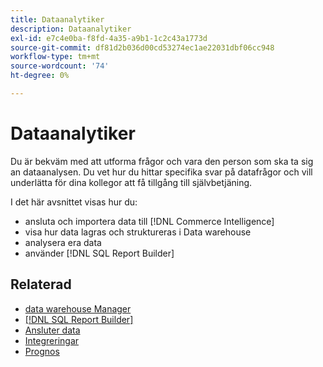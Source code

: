 ```yaml
---
title: Dataanalytiker
description: Dataanalytiker
exl-id: e7c4e0ba-f8fd-4a35-a9b1-1c2c43a1773d
source-git-commit: df81d2b036d00cd53274ec1ae22031dbf06cc948
workflow-type: tm+mt
source-wordcount: '74'
ht-degree: 0%

---
```


# Dataanalytiker

Du är bekväm med att utforma frågor och vara den person som ska ta sig an dataanalysen. Du vet hur du hittar specifika svar på datafrågor och vill underlätta för dina kollegor att få tillgång till självbetjäning.

I det här avsnittet visas hur du:
* ansluta och importera data till [!DNL Commerce Intelligence]
* visa hur data lagras och struktureras i Data warehouse
* analysera era data
* använder [!DNL SQL Report Builder]

## Relaterad

* [data warehouse Manager](../mbi/data-analyst/data-warehouse-mgr/tour-dwm.md)
* [[!DNL SQL Report Builder]](data-analyst/dev-reports/sql-rpt-bldr.md)
* [Ansluter data](../mbi/data-analyst/importing-data/connecting-data/connecting-data.md)
* [Integreringar](../mbi/data-analyst/importing-data/integrations/magento.md)
* [Prognos](../mbi/data-analyst/analysis/forecasting.md)
